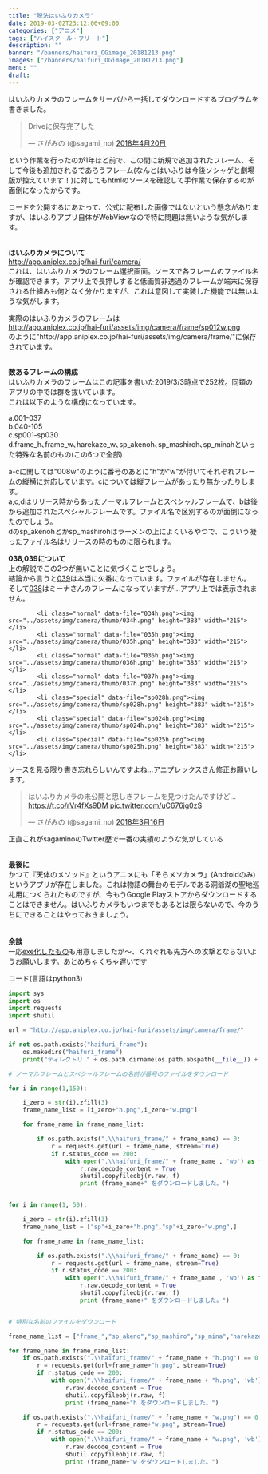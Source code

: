 ```yaml
---
title: "脱法はいふりカメラ"
date: 2019-03-02T23:12:06+09:00
categories: ["アニメ"]
tags: ["ハイスクール・フリート"]
description: "" 
banner: "/banners/haifuri_OGimage_20181213.png"
images: ["/banners/haifuri_OGimage_20181213.png"]
menu: ""
draft:
---
```

はいふりカメラのフレームをサーバから一括してダウンロードするプログラムを書きました。

<blockquote class="twitter-tweet" data-lang="ja"><p lang="ja" dir="ltr"> Driveに保存完了した</p>&mdash; さがみの (@sagami_no) <a href="https://twitter.com/sagami_no/status/987207023589642240?ref_src=twsrc%5Etfw">2018年4月20日</a></blockquote>
<script async src="https://platform.twitter.com/widgets.js" charset="utf-8"></script>

という作業を行ったのが1年ほど前で、この間に新規で追加されたフレーム、そして今後も追加されるであろうフレーム(なんとはいふりは今後ソシャゲと劇場版が控えています！)に対してもhtmlのソースを確認して手作業で保存するのが面倒になったからです。

<!--more-->

コードを公開するにあたって、公式に配布した画像ではないという懸念がありますが、はいふりアプリ自体がWebViewなので特に問題は無いような気がします。
<br/>
<br/>

**はいふりカメラについて**  
http://app.aniplex.co.jp/hai-furi/camera/  
これは、はいふりカメラのフレーム選択画面。ソースで各フレームのファイル名が確認できます。アプリ上で長押しすると低画質非透過のフレームが端末に保存される仕組みも何となく分かりますが、これは意図して実装した機能では無いような気がします。


実際のはいふりカメラのフレームは  
http://app.aniplex.co.jp/hai-furi/assets/img/camera/frame/sp012w.png  
のように"http\://app.aniplex.co.jp/hai-furi/assets/img/camera/frame/"に保存されています。
<br/>
<br/>

**数あるフレームの構成**  
はいふりカメラのフレームはこの記事を書いた2019/3/3時点で252枚。同類のアプリの中では群を抜いています。  
これは以下のような構成になっています。 

a.001-037  
b.040-105  
c.sp001-sp030  
d.frame_h､frame_w､harekaze_w､sp_akenoh､sp_mashiroh､sp_minahといった特殊な名前のもの(この6つで全部)  

a-cに関しては"008w"のように番号のあとに"h"か"w"が付いてそれぞれフレームの縦横に対応しています。cについては縦フレームがあったり無かったりします。  
a,c,dはリリース時からあったノーマルフレームとスペシャルフレームで、bは後から追加されたスペシャルフレームです。ファイル名で区別するのが面倒になったのでしょう。  
dのsp_akenohとかsp_mashirohはラーメンの上によくいるやつで、こういう凝ったファイル名はリリースの時のものに限られます。

**038,039について**  
上の解説でこの2つが無いことに気づくことでしょう。  
結論から言うと[039](http://app.aniplex.co.jp/hai-furi/assets/img/camera/frame/039h.png)は本当に欠番になっています。ファイルが存在しません。  
そして[038](http://app.aniplex.co.jp/hai-furi/assets/img/camera/frame/038h.png)はミーナさんのフレームになっていますが…アプリ上では表示されません。
```
        <li class="normal" data-file="034h.png"><img src="../assets/img/camera/thumb/034h.png" height="383" width="215"></li>
        <li class="normal" data-file="035h.png"><img src="../assets/img/camera/thumb/035h.png" height="383" width="215"></li>
        <li class="normal" data-file="036h.png"><img src="../assets/img/camera/thumb/036h.png" height="383" width="215"></li>
        <li class="normal" data-file="037h.png"><img src="../assets/img/camera/thumb/037h.png" height="383" width="215"></li>
        <li class="special" data-file="sp028h.png"><img src="../assets/img/camera/thumb/sp028h.png" height="383" width="215"></li>
        <li class="special" data-file="sp024h.png"><img src="../assets/img/camera/thumb/sp024h.png" height="383" width="215"></li>
        <li class="special" data-file="sp025h.png"><img src="../assets/img/camera/thumb/sp025h.png" height="383" width="215"></li>
```
ソースを見る限り書き忘れらしいんですよね…アニプレックスさん修正お願いします。

<blockquote class="twitter-tweet" data-lang="ja"><p lang="ja" dir="ltr">はいふりカメラの未公開と思しきフレームを見つけたんですけど…<a href="https://t.co/rVr4fXs9DM">https://t.co/rVr4fXs9DM</a> <a href="https://t.co/uC676jg0zS">pic.twitter.com/uC676jg0zS</a></p>&mdash; さがみの (@sagami_no) <a href="https://twitter.com/sagami_no/status/974632713385689091?ref_src=twsrc%5Etfw">2018年3月16日</a></blockquote>
<script async src="https://platform.twitter.com/widgets.js" charset="utf-8"></script>
正直これがsagaminoのTwitter歴で一番の実績のような気がしている
<br/>
<br/>

**最後に**  
かつて『天体のメソッド』というアニメにも「そらメソカメラ」(Androidのみ)というアプリが存在しました。これは物語の舞台のモデルである洞爺湖の聖地巡礼用につくられたものですが、今もうGoogle Playストアからダウンロードすることはできません。はいふりカメラもいつまでもあるとは限らないので、今のうちにできることはやっておきましょう。
<br/>
<br/>
<br/>
**余談**  
一応[exe化したもの](/file/haifuri_frame_dl.exe)も用意しましたが～、くれぐれも先方への攻撃とならないようお願いします。あとめちゃくちゃ遅いです

コード(言語はpython3)
```python:haifuri_frame_dl.py
import sys
import os
import requests
import shutil

url = "http://app.aniplex.co.jp/hai-furi/assets/img/camera/frame/"

if not os.path.exists("haifuri_frame"):
	os.makedirs("haifuri_frame")
	print("ディレクトリ " + os.path.dirname(os.path.abspath(__file__)) + "/haifuri_frameを作成しました。")

# ノーマルフレームとスペシャルフレームの名前が番号のファイルをダウンロード

for i in range(1,150):

	i_zero = str(i).zfill(3)
	frame_name_list = [i_zero+"h.png",i_zero+"w.png"]

	for frame_name in frame_name_list:

		if os.path.exists(".\\haifuri_frame/" + frame_name) == 0:
			r = requests.get(url + frame_name, stream=True)
			if r.status_code == 200:
				with open(".\\haifuri_frame/" + frame_name , 'wb') as f:
					r.raw.decode_content = True
					shutil.copyfileobj(r.raw, f)
					print (frame_name+" をダウンロードしました。")


for i in range(1, 50):

	i_zero = str(i).zfill(3)
	frame_name_list = ["sp"+i_zero+"h.png","sp"+i_zero+"w.png",]

	for frame_name in frame_name_list:

		if os.path.exists(".\\haifuri_frame/" + frame_name) == 0:
			r = requests.get(url + frame_name, stream=True)
			if r.status_code == 200:
				with open(".\\haifuri_frame/" + frame_name , 'wb') as f:
					r.raw.decode_content = True
					shutil.copyfileobj(r.raw, f)
					print (frame_name+" をダウンロードしました。")


# 特別な名前のファイルをダウンロード

frame_name_list = ["frame_","sp_akeno","sp_mashiro","sp_mina","harekaze_"]

for frame_name in frame_name_list:
	if os.path.exists(".\\haifuri_frame/" + frame_name + "h.png") == 0:
		r = requests.get(url+frame_name+"h.png", stream=True)
		if r.status_code == 200:
			with open(".\\haifuri_frame/" + frame_name + "h.png", 'wb') as f:
				r.raw.decode_content = True
				shutil.copyfileobj(r.raw, f)
				print (frame_name+"h をダウンロードしました。")

	if os.path.exists(".\\haifuri_frame/" + frame_name + "w.png") == 0:
		r = requests.get(url+frame_name+"w.png", stream=True)
		if r.status_code == 200:
			with open(".\\haifuri_frame/" + frame_name + "w.png", 'wb') as f:
				r.raw.decode_content = True
				shutil.copyfileobj(r.raw, f)
				print (frame_name+"w をダウンロードしました。")
```